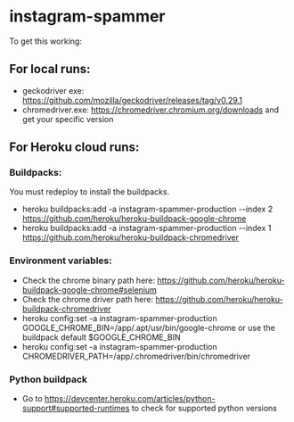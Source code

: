 # instagram-spammer
To get this working:

## For local runs:
- geckodriver exe: https://github.com/mozilla/geckodriver/releases/tag/v0.29.1
- chromedriver.exe: https://chromedriver.chromium.org/downloads and get your specific version

## For Heroku cloud runs:
### Buildpacks:
You must redeploy to install the buildpacks.
- heroku buildpacks:add -a instagram-spammer-production --index 2 https://github.com/heroku/heroku-buildpack-google-chrome
- heroku buildpacks:add -a instagram-spammer-production --index 1 https://github.com/heroku/heroku-buildpack-chromedriver

### Environment variables:
- Check the chrome binary path here: https://github.com/heroku/heroku-buildpack-google-chrome#selenium
- Check the chrome driver path here: https://github.com/heroku/heroku-buildpack-chromedriver
- heroku config:set -a instagram-spammer-production GOOGLE_CHROME_BIN=/app/.apt/usr/bin/google-chrome or use the buildpack default $GOOGLE_CHROME_BIN
- heroku config:set -a instagram-spammer-production CHROMEDRIVER_PATH=/app/.chromedriver/bin/chromedriver

### Python buildpack
- Go to https://devcenter.heroku.com/articles/python-support#supported-runtimes to check for supported python versions